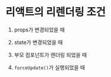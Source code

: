 # 리액트의 리렌더링 조건

1. props가 변경되었을 때

2. state가 변경되었을 때

3. 부모 컴포넌트가 렌더링 되었을 때

4. `forceUpdate()`가 실행되었을 때
